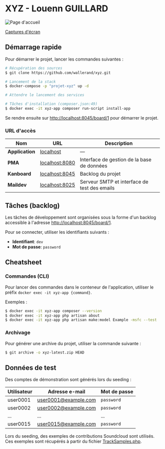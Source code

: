 # XYZ - Louenn GUILLARD

<img src="docs/screenshots/home.png" alt="Page d'accueil" />

[Captures d'écran](docs/screenshots.md)

## Démarrage rapide

Pour démarrer le projet, lancer les commandes suivantes :

```bash
# Récupération des sources
$ git clone https://github.com/wallerand/xyz.git

# Lancement de la stack
$ docker-compose -p "projet-xyz" up -d

# Attendre le lancement des services

# Tâches d'installation (composer.json:49)
$ docker exec -it xyz-app composer run-script install-app
```

Se rendre ensuite sur [http://localhost:8045/board/1](http://localhost:8045/board/1) pour démarrer le projet.

### URL d'accès

| Nom             | URL                                      | Description |
|-----------------|------------------------------------------|-------------|
| **Application** | [localhost](http://localhost:80/)        | —           |
| **PMA**         | [localhost:8080](http://localhost:8080/) | Interface de gestion de la base de données   |
| **Kanboard**    | [localhost:8045](http://localhost:8045/project/1) | Backlog du projet   |
| **Maildev**     | [localhost:8025](http://localhost:8025/) | Serveur SMTP et interface de test des emails |

## Tâches (backlog)

Les tâches de développement sont organisées sous la forme d'un backlog accessible à l'adresse [http://localhost:8045/board/1](http://localhost:8045/board/1).

Pour se connecter, utiliser les identifiants suivants : 
- **Identifiant**: `dev`
- **Mot de passe**: `password`

## Cheatsheet

### Commandes (CLI)

Pour lancer des commandes dans le conteneur de l'application, utiliser le préfix `docker exec -it xyz-app {command}`.

Exemples :
```bash
$ docker exec -it xyz-app composer --version
$ docker exec -it xyz-app php artisan about
$ docker exec -it xyz-app php artisan make:model Example -msfc --test
```

### Archivage

Pour générer une archive du projet, utiliser la commande suivante :
```bash
$ git archive -o xyz-latest.zip HEAD
```

## Données de test

Des comptes de démonstration sont générés lors du seeding :

| Utilisateur | Adresse e-mail    |  Mot de passe |
|-------------|-------------------|---------------|
| user0001    | user0001@example.com | `password` |
| user0002    | user0002@example.com | `password` |
| ...         | ...                  | ...        |
| user0015    | user0015@example.com | `password` |

Lors du seeding, des exemples de contributions Soundcloud sont utilisés. Ces exemples sont récupérés à partir du fichier [TrackSamples.php](database/Samples/TrackSamples.php).
